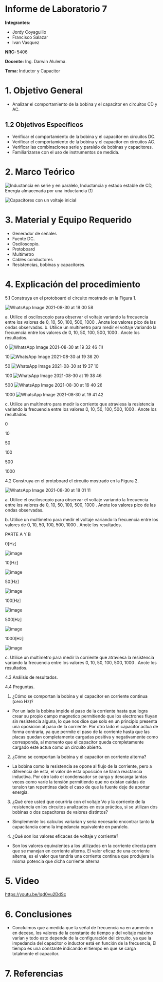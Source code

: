 # Informe de Laboratorio 7
**Integrantes:**

- Jordy Coyaguillo
- Francisco Salazar
- Ivan Vasquez

 **NRC:** 5406
 
 **Docente:** Ing. Darwin Alulema.
 
 **Tema:** Inductor y Capacitor
# 1. Objetivo General

- Analizar el comportamiento de la bobina y el capacitor en circuitos CD y AC.

## 1.2 Objetivos Específicos

- Verificar el comportamiento de la bobina y el capacitor en circuitos DC.
- Verificar el comportamiento de la bobina y el capacitor en circuitos AC.
- Verificar las combinaciones serie y paralelo de bobinas y capacitores.
- Familiarizarse con el uso de instrumentos de medida.

# 2. Marco Teórico

![Inductancia en serie y en paralelo, Inductancia y estado estable de CD, Energia almacenada por una inductancia (1)](https://user-images.githubusercontent.com/85137954/131417100-ba0c716e-fd5a-474e-b1c0-4364f886f46c.png)

![Capacitores con un voltaje inicial](https://user-images.githubusercontent.com/85137954/131418323-cd308056-1c6c-4d58-8e36-51bd738d700f.png)

# 3. Material y Equipo Requerido

- Generador de señales
- Fuente DC.
- Osciloscopio.
- Protoboard
- Multímetro
- Cables conductores
- Resistencias, bobinas y capacitores.

# 4. Explicación del procedimiento

5.1 Construya en el protoboard el circuito mostrado en la Figura 1.

![WhatsApp Image 2021-08-30 at 18 00 58](https://user-images.githubusercontent.com/85137954/131416537-c80fb4d9-e671-4aa3-8ece-454496aaf319.jpeg)


a. Utilice el osciloscopio para observar el voltaje  variando la frecuencia entre los
valores de 0, 10, 50, 100, 500, 1000 . Anote los valores pico de las ondas observadas.
b. Utilice un multímetro para medir el voltaje  variando la frecuencia entre los valores
de 0, 10, 50, 100, 500, 1000 . Anote los resultados.

0
![WhatsApp Image 2021-08-30 at 19 32 46 (1)](https://user-images.githubusercontent.com/85137954/131424437-f122e722-505a-4681-b1f6-4399ca43a1b6.jpeg)

10
![WhatsApp Image 2021-08-30 at 19 36 20](https://user-images.githubusercontent.com/85137954/131424364-b7a79f65-3280-444b-ba4e-f50a7eec9f5b.jpeg)

50
![WhatsApp Image 2021-08-30 at 19 37 10](https://user-images.githubusercontent.com/85137954/131424372-0cf0aefc-954b-4bc2-9a54-ab2c27c4c2d1.jpeg)

100
![WhatsApp Image 2021-08-30 at 19 38 46](https://user-images.githubusercontent.com/85137954/131424389-d39cae7e-6016-4754-b82f-88647aceeae9.jpeg)

500
![WhatsApp Image 2021-08-30 at 19 40 26](https://user-images.githubusercontent.com/85137954/131424394-4fef3080-ba69-4407-a27f-5012b8164acd.jpeg)

1000
![WhatsApp Image 2021-08-30 at 19 41 42](https://user-images.githubusercontent.com/85137954/131424434-edd5e7fd-8e84-4964-9d62-a8cb73c4d366.jpeg)

c. Utilice un multímetro para medir la corriente que atraviesa la resistencia variando la
frecuencia entre los valores 0, 10, 50, 100, 500, 1000 . Anote los resultados.

0

10

50

100

500

1000


4.2 Construya en el protoboard el circuito mostrado en la Figura 2.

![WhatsApp Image 2021-08-30 at 18 01 11](https://user-images.githubusercontent.com/85137954/131416552-5e239afd-c5e0-4871-ab75-4f41b23b47ed.jpeg)

a. Utilice el osciloscopio para observar el voltaje  variando la frecuencia entre los
valores de 0, 10, 50, 100, 500, 1000 . Anote los valores pico de las ondas observadas.


b. Utilice un multímetro para medir el voltaje  variando la frecuencia entre los valores
de 0, 10, 50, 100, 500, 1000 . Anote los resultados.

PARTE A Y B

0[Hz]

![image](https://user-images.githubusercontent.com/85137954/131424928-16f5c681-fe7e-442d-b2b3-b3741fc50589.png)

10[Hz]

![image](https://user-images.githubusercontent.com/85137954/131424938-0375ca64-2c0c-45db-ab03-e5b9b8be6f03.png)

50[Hz]

![image](https://user-images.githubusercontent.com/85137954/131424955-0234bf8d-8227-49ec-986d-a88146924859.png)

100[Hz]

![image](https://user-images.githubusercontent.com/85137954/131424978-a474d993-290c-4fa9-9463-2d690e759d57.png)

500[Hz]

![image](https://user-images.githubusercontent.com/85137954/131425003-8fb5eb2b-b753-4eab-81d5-773605093f13.png)

1000[Hz]

![image](https://user-images.githubusercontent.com/85137954/131425019-c4a8296e-6240-4ff0-8d7f-72da38f39f2e.png)



c. Utilice un multímetro para medir la corriente que atraviesa la resistencia variando la
frecuencia entre los valores 0, 10, 50, 100, 500, 1000 . Anote los resultados.

4.3 Análisis de resultados.

4.4 Preguntas.

1. ¿Cómo se comportan la bobina y el capacitor en corriente continua (cero Hz)?
- Por un lado la bobina impide el paso de la corriente hasta que logra crear su propio campo magnetico permitiendo que los electrones fluyan sin resistencia alguna, lo que nos dice que solo en un principio presenta una oposicion al paso de la corriente. Por otro lado el capacitor actua de forma contraria, ya que permite el paso de la corriente hasta que las placas quedan completamente cargadas positiva y negativamente como corresponda, al momento que el capacitor queda completamente cargado este actua como un circuito abierto.
2. ¿Cómo se comportan la bobina y el capacitor en corriente alterna?
- La bobina como la resistencia se opone al flujo de la corriente, pero a diferencia de esta, el valor de esta oposición se llama reactancia inductiva. Por otro lado el condensador se carga y descarga tantas veces como varíe la tensión permitiendo que no existan caidas de tension tan repentinas dado el caso de que la fuente deje de aportar energia.
3. ¿Qué cree usted que ocurriría con el voltaje Vo y la corriente de la resistencia en los circuitos analizados en esta práctica, si se utilizan dos bobinas o dos  capacitores de valores distintos?
- Simplemente los calculos variarian y seria necesario encontrar tanto la capacitancia como la impedancia equivalente en paralelo.
4. ¿Qué son los valores eficaces de voltaje y corriente?
- Son los valores equivalentes a los utilizados en la corriente directa pero que se manejan en corriente alterna. El valor eficaz de una corriente alterna, es el valor que tendría una corriente continua que produjera la misma potencia que dicha corriente alterna 

# 5. Video

https://youtu.be/Iqd0vu2DdSc

# 6. Conclusiones

- Concluimos que a medida que la señal de frecuencia va en aumento o en deceso, los valores de la constante de tiempo y del voltaje máximo varían y todo esto depende de la configuración del circuito, ya que la impedancia del capacitor o inductor está en función de la frecuencia, El tiempo es una constante indicando el tiempo en que se carga totalmente el capacitor.

# 7. Referencias


